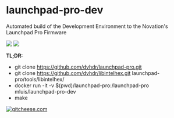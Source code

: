 # launchpad-pro-dev
Automated build of the Development Environment to the Novation's Launchpad Pro Firmware

[![](https://images.microbadger.com/badges/version/mluis/launchpad-pro-dev.svg)](https://microbadger.com/images/mluis/launchpad-pro-dev "Get your own version badge on microbadger.com") [![](https://images.microbadger.com/badges/image/mluis/launchpad-pro-dev.svg)](https://microbadger.com/images/mluis/launchpad-pro-dev "Get your own image badge on microbadger.com")

**TL;DR:**
  - git clone https://github.com/dvhdr/launchpad-pro.git
  - git clone https://github.com/dvhdr/libintelhex.git launchpad-pro/tools/libintelhex/
  - docker run -it -v $(pwd)/launchpad-pro:/launchpad-pro mluis/launchpad-pro-dev
  - make

[![gitcheese.com](https://s3.amazonaws.com/gitcheese-ui-master/images/badge.svg)](https://www.gitcheese.com/donate/users/162384/repos/97500167)
